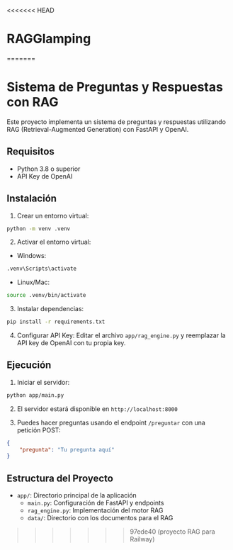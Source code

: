 <<<<<<< HEAD
# RAGGlamping
=======
# Sistema de Preguntas y Respuestas con RAG

Este proyecto implementa un sistema de preguntas y respuestas utilizando RAG (Retrieval-Augmented Generation) con FastAPI y OpenAI.

## Requisitos

- Python 3.8 o superior
- API Key de OpenAI

## Instalación

1. Crear un entorno virtual:
```bash
python -m venv .venv
```

2. Activar el entorno virtual:
- Windows:
```bash
.venv\Scripts\activate
```
- Linux/Mac:
```bash
source .venv/bin/activate
```

3. Instalar dependencias:
```bash
pip install -r requirements.txt
```

4. Configurar API Key:
Editar el archivo `app/rag_engine.py` y reemplazar la API key de OpenAI con tu propia key.

## Ejecución

1. Iniciar el servidor:
```bash
python app/main.py
```

2. El servidor estará disponible en `http://localhost:8000`

3. Puedes hacer preguntas usando el endpoint `/preguntar` con una petición POST:
```json
{
    "pregunta": "Tu pregunta aquí"
}
```

## Estructura del Proyecto

- `app/`: Directorio principal de la aplicación
  - `main.py`: Configuración de FastAPI y endpoints
  - `rag_engine.py`: Implementación del motor RAG
  - `data/`: Directorio con los documentos para el RAG 
>>>>>>> 97ede40 (proyecto RAG para Railway)
